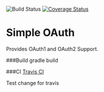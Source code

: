 ![Build Status](https://travis-ci.org/absolutegalaber/simple-oauth.svg?branch=master)
[![Coverage Status](https://img.shields.io/coveralls/absolutegalaber/simple-oauth.svg)](https://coveralls.io/r/absolutegalaber/simple-oauth?branch=master)

# Simple OAuth
Provides OAuth1 and OAuth2 Support. 

###Build
gradle build

###CI
[Travis CI](https://travis-ci.org/absolutegalaber/simple-oauth)

Test change for travis




